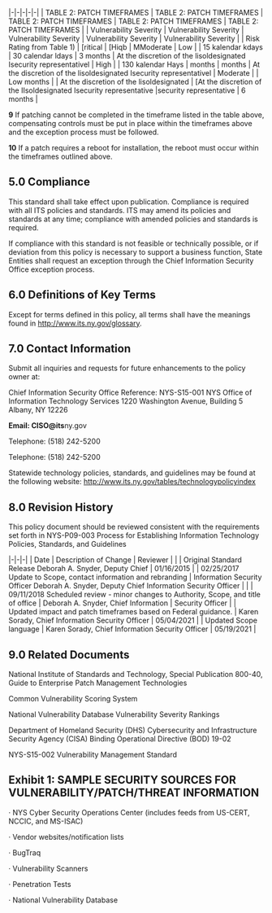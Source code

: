 |-|-|-|-|-|
| TABLE 2: PATCH TIMEFRAMES | TABLE 2: PATCH TIMEFRAMES | TABLE 2: PATCH TIMEFRAMES | TABLE 2: PATCH TIMEFRAMES | TABLE 2: PATCH TIMEFRAMES |
| Vulnerability Severity | Vulnerability Severity | Vulnerability Severity | Vulnerability Severity | Vulnerability Severity |
| Risk Rating from Table 1) | [ritical | [Hiqb | MModerate | Low |
| 15 kalendar kdays | 30 calendar ldays | 3 months | At the discretion of the lisoldesignated Isecurity representativel | High |
| 130 kalendar Hays | months | months | At the discretion of the lisoldesignated Isecurity representativel | Moderate |
| Low months | | At the discretion of the lisoldesignated | [At the discretion of the IIsoldesignated Isecurity representative |security representative | 6 months |

**9** If patching cannot be completed in the timeframe listed in the table above, compensating controls must be put in place within the timeframes above and the exception process must be followed.

**10** If a patch requires a reboot for installation, the reboot must occur within the timeframes outlined above.

## **5.0 Compliance**

This standard shall take effect upon publication. Compliance is required with all ITS policies and standards. ITS may amend its policies and standards at any time; compliance with amended policies and standards is required.

If compliance with this standard is not feasible or technically possible, or if deviation from this policy is necessary to support a business function, State Entities shall request an exception through the Chief Information Security Office exception process.

## **6.0 Definitions of Key Terms**

Except for terms defined in this policy, all terms shall have the meanings found in http://www.its.ny.gov/glossary.

## **7.0 Contact Information**

Submit all inquiries and requests for future enhancements to the policy owner at:

Chief Information Security Office Reference: NYS-S15-001 NYS Office of Information Technology Services 1220 Washington Avenue, Building 5 Albany, NY 12226

**Email: CISO@its**ny.gov

Telephone: (518) 242-5200

Telephone: (518) 242-5200

Statewide technology policies, standards, and guidelines may be found at the following website: http://www.its.ny.gov/tables/technologypolicyindex

## **8.0 Revision History**

This policy document should be reviewed consistent with the requirements set forth in NYS-P09-003 Process for Establishing Information Technology Policies, Standards, and Guidelines

|-|-|-|
| Date | Description of Change | Reviewer |
| | Original Standard Release  Deborah A. Snyder,  Deputy Chief | 01/16/2015 |
| 02/25/2017  Update to Scope, contact information  and rebranding | Information Security  Officer  Deborah A. Snyder,  Deputy Chief  Information Security  Officer | |
| 09/11/2018  Scheduled review - minor changes to  Authority, Scope, and title of office | Deborah A. Snyder,  Chief Information | Security Officer |
| Updated impact and patch timeframes  based on Federal guidance. | Karen Sorady, Chief  Information Security  Officer | 05/04/2021 |
| Updated Scope language | Karen Sorady, Chief  Information Security  Officer | 05/19/2021 |

## **9.0 Related Documents**

National Institute of Standards and Technology, Special Publication 800-40, Guide to Enterprise Patch Management Technologies

Common Vulnerability Scoring System

National Vulnerability Database Vulnerability Severity Rankings

Department of Homeland Security (DHS) Cybersecurity and Infrastructure Security Agency (CISA) Binding Operational Directive (BOD) 19-02

NYS-S15-002 Vulnerability Management Standard

## **Exhibit 1: SAMPLE SECURITY SOURCES FOR VULNERABILITY/PATCH/THREAT INFORMATION**

· NYS Cyber Security Operations Center (includes feeds from US-CERT, NCCIC, and MS-ISAC)

· Vendor websites/notification lists

· BugTraq

· Vulnerability Scanners

· Penetration Tests

· National Vulnerability Database